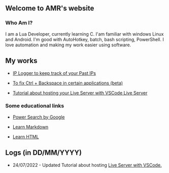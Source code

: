 ## Welcome to AMR's website




### Who Am I?

I am a Lua Developer, currently learning C. I'am familiar with windows Linux and Android. I'm good with AutoHotkey, batch, bash scripting, PowerShell. I love automation and making my work easier using software.

## My works

- [IP Logger to keep track of your Past IPs](https://github.com/Amrinder-S/iplogger.bat)

- [To fix Ctrl + Backspace in certain applications (beta)](https://github.com/Amrinder-S/Fix-Ctrl-Backspace)

- [Tutorial about hosting your Live Server with VSCode Live Server](https://amrinder-s.github.io/vls/vscode-live-server)

### Some educational links

- [Power Search by Google](https://coursebuilder.withgoogle.com/sample/course?use_last_location=true)

- [Learn Markdown](https://daringfireball.net/projects/markdown/basics)

- [Learn HTML](https://html.com/)

## Logs (in DD/MM/YYYY)
- 24/07/2022 - Updated Tutorial about hosting [Live Server with VSCode.](https://amrinder-s.github.io/vls/vscode-live-server)
